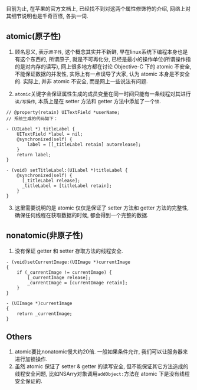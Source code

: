 目前为止, 在苹果的官方文档上, 已经找不到对这两个属性修饰符的介绍, 网络上对其细节说明也是千奇百怪, 各执一词.

## atomic(原子性)

1. 顾名思义, 表示`原子性`, 这个概念其实并不新鲜, 早在linux系统下编程本身也是有这个东西的, 所谓原子, 就是不可再化分, 已经是最小的操作单位(所谓操作指的是对内存的读写), 网上很多地方都在讨论 Objective-C 下的 atomic 不安全, 不能保证数据的并发性, 实际上有一点误导了大家, 认为 atomic 本身是不安全的. 实际上, 并非 atomic 不安全, 而是网上一些说法有问题.

2. `atomic`关键字会保证属性生成的成员变量在同一时间只能有一条线程对其进行`读/写操作`, 本质上是在 setter 方法和 getter 方法中添加了一个`锁`.

```
// @property(retain) UITextField *userName;
// 系统生成的代码如下：

- (UILabel *) titleLabel {
    UITextField *label = nil;
    @synchronized(self) {
        label = [[_titleLabel retain] autorelease];
    }
    return label;
}

- (void) setTitleLabel:(UILabel *)titleLabel {
    @synchronized(self) {
      [_titleLabel release];
      _titleLabel = [titleLabel retain];
    }
}
```
3. 这里需要说明的是 atomic 仅仅是保证了 setter 方法和 getter 方法的完整性, 确保任何线程在获取数据的时候, 都会得到一个完整的数据.

## nonatomic(非原子性)

1. 没有保证 getter 和 setter 存取方法的线程安全.

```
- (void)setCurrentImage:(UIImage *)currentImage
{
    if (_currentImage != currentImage) {
        [_currentImage release];
        _currentImage = [currentImage retain];
    }
}

- (UIImage *)currentImage
{
    return _currentImage;
}
```

## Others

1. atomic要比nonatomic慢大约20倍. 一般如果条件允许, 我们可以让服务器来进行加锁操作.
2. 虽然 atomic 保证了 setter & getter 的读写安全, 但不能保证其它方法造成的线程安全问题, 比如NSArry对象调用`addObject:`方法在 atomic 下是没有线程安全保证的.


